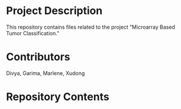 # Project Description

This repository contains files related to the project "Microarray Based Tumor Classification."

# Contributors
Divya, Garima, Marlene, Xudong


# Repository Contents


